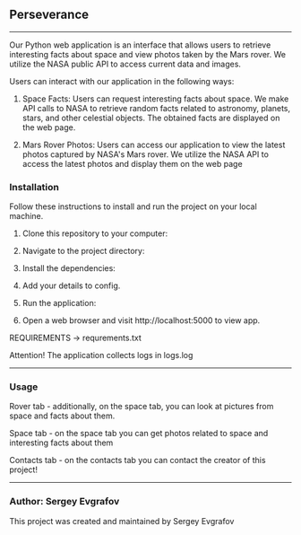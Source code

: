 ## Perseverance
___
Our Python web application is an interface that allows users to retrieve interesting facts about space and view photos taken by the Mars rover. We utilize the NASA public API to access current data and images.

Users can interact with our application in the following ways:

1. Space Facts: Users can request interesting facts about space. We make API calls to NASA to retrieve random facts related to astronomy, planets, stars, and other celestial objects. The obtained facts are displayed on the web page.

2. Mars Rover Photos: Users can access our application to view the latest photos captured by NASA's Mars rover. We utilize the NASA API to access the latest photos and display them on the web page


### Installation
Follow these instructions to install and run the project on your local machine.

1. Clone this repository to your computer:
  
2. Navigate to the project directory:

3. Install the dependencies:

4. Add your details to config.

5. Run the application:

6. Open a web browser and visit http://localhost:5000 to view app.

REQUIREMENTS -> requrements.txt

Attention! The application collects logs in logs.log
___

### Usage
Rover tab - additionally, on the space tab, you can look
at pictures from space and facts about them.

Space tab - on the space tab you can get photos related to space
and interesting facts about them
                        

Contacts tab - on the contacts tab you can contact the creator of this project!

___
### Author: Sergey Evgrafov

This project was created and maintained by Sergey Evgrafov